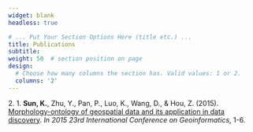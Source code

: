 ```yaml
---
widget: blank
headless: true

# ... Put Your Section Options Here (title etc.) ...
title: Publications
subtitle:
weight: 50  # section position on page
design:
  # Choose how many columns the section has. Valid values: 1 or 2.
  columns: '2'
---
```

2\. 
1\.	**Sun, K.**, Zhu, Y., Pan, P., Luo, K., Wang, D., & Hou, Z. (2015). [Morphology-ontology of geospatial data and its application in data discovery](https://ieeexplore.ieee.org/document/7378640). *In 2015 23rd International Conference on Geoinformatics*, 1-6.


